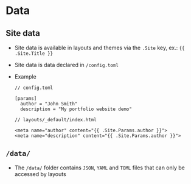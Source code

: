 # Data

## Site data

- Site data is available in layouts and themes via the `.Site` key, ex.: `{{ .Site.Title }}`
- Site data is data declared in `/config.toml`
- Example
  ```
  // config.toml

  [params]
    author = "John Smith"
    description = "My portfolio website demo"
  ```

  ```
  // layouts/_default/index.html

  <meta name="author" content="{{ .Site.Params.author }}">
  <meta name="description" content="{{ .Site.Params.author }}">
  ```

## `/data/`
- The `/data/` folder contains `JSON`, `YAML` and `TOML` files that can only be accessed by layouts
